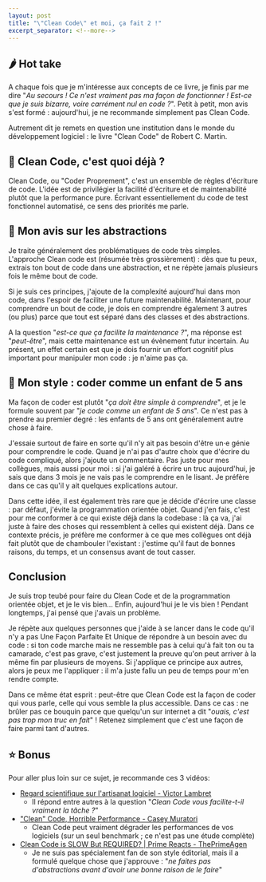 ```yaml
---
layout: post
title: "\"Clean Code\" et moi, ça fait 2 !"
excerpt_separator: <!--more-->
---
```


## 🌶️ Hot take

A chaque fois que je m'intéresse aux concepts de ce livre, je finis par me dire "*Au secours ! Ce n'est vraiment pas ma façon de fonctionner ! Est-ce que je suis bizarre, voire carrément nul en code ?*".
Petit à petit, mon avis s'est formé : aujourd'hui, je ne recommande simplement pas Clean Code.

Autrement dit je remets en question une institution dans le monde du développement logiciel : le livre "Clean Code" de Robert C. Martin.

<!--more-->

## 🧼 Clean Code, c'est quoi déjà ?

Clean Code, ou "Coder Proprement", c'est un ensemble de règles d'écriture de code.
L'idée est de privilégier la facilité d'écriture et de maintenabilité plutôt que la performance pure.
Écrivant essentiellement du code de test fonctionnel automatisé, ce sens des priorités me parle.

## 🫠 Mon avis sur les abstractions
Je traite généralement des problématiques de code très simples.
L'approche Clean code est (résumée très grossièrement) : dès que tu peux, extrais ton bout de code dans une abstraction, et ne répète jamais plusieurs fois le même bout de code.

Si je suis ces principes, j'ajoute de la complexité aujourd'hui dans mon code, dans l'espoir de faciliter une future maintenabilité. 
Maintenant, pour comprendre un bout de code, je dois en comprendre également 3 autres (ou plus) parce que tout est séparé dans des classes et des abstractions.

A la question "*est-ce que ça facilite la maintenance ?*", ma réponse est "*peut-être*", mais cette maintenance est un évènement futur incertain. 
Au présent, un effet certain est que je dois fournir un effort cognitif plus important pour manipuler mon code : je n'aime pas ça.

## 🧸 Mon style : coder comme un enfant de 5 ans

Ma façon de coder est plutôt "*ça doit être simple à comprendre*", et je le formule souvent par "*je code comme un enfant de 5 ans*".
Ce n'est pas à prendre au premier degré : les enfants de 5 ans ont généralement autre chose à faire.

J'essaie surtout de faire en sorte qu'il n'y ait pas besoin d'être un·e génie pour comprendre le code.
Quand je n'ai pas d'autre choix que d'écrire du code compliqué, alors j'ajoute un commentaire.
Pas juste pour mes collègues, mais aussi pour moi : si j'ai galéré à écrire un truc aujourd'hui, je sais que dans 3 mois je ne vais pas le comprendre en le lisant.
Je préfère dans ce cas qu'il y ait quelques explications autour.

Dans cette idée, il est également très rare que je décide d'écrire une classe : par défaut, j'évite la programmation orientée objet.
Quand j'en fais, c'est pour me conformer à ce qui existe déjà dans la codebase : là ça va, j'ai juste à faire des choses qui ressemblent à celles qui existent déjà.
Dans ce contexte précis, je préfère me conformer à ce que mes collègues ont déjà fait plutôt que de chambouler l'existant : j'estime qu'il faut de bonnes raisons, du temps, et un consensus avant de tout casser.

## Conclusion

Je suis trop teubé pour faire du Clean Code et de la programmation orientée objet, et je le vis bien...
Enfin, aujourd'hui je le vis bien !
Pendant longtemps, j'ai pensé que j'avais un problème.

Je répète aux quelques personnes que j'aide à se lancer dans le code qu'il n'y a pas Une Façon Parfaite Et Unique de répondre à un besoin avec du code : si ton code marche mais ne ressemble pas à celui qu'à fait ton ou ta camarade, c'est pas grave, c'est justement la preuve qu'on peut arriver à la même fin par plusieurs de moyens.
Si j'applique ce principe aux autres, alors je peux me l'appliquer : il m'a juste fallu un peu de temps pour m'en rendre compte.

Dans ce même état esprit : peut-être que Clean Code est la façon de coder qui vous parle, celle qui vous semble la plus accessible.
Dans ce cas : ne brûler pas ce bouquin parce que quelqu'un sur internet a dit "*ouais, c'est pas trop mon truc en fait*" !
Retenez simplement que c'est une façon de faire parmi tant d'autres.

## ⭐ Bonus
Pour aller plus loin sur ce sujet, je recommande ces 3 vidéos: 

- [Regard scientifique sur l'artisanat logiciel - Victor Lambret](https://www.youtube.com/watch?v=BfMrXUl5rJ4)
  - Il répond entre autres à la question "*Clean Code vous facilite-t-il vraiment la tâche ?*"
- ["Clean" Code, Horrible Performance - Casey Muratori](https://www.youtube.com/watch?v=tD5NrevFtbU)
  - Clean Code peut vraiment dégrader les performances de vos logiciels (sur un seul benchmark ; ce n'est pas une étude complète)
- [Clean Code is SLOW But REQUIRED? \| Prime Reacts - ThePrimeAgen](https://www.youtube.com/watch?v=fqoi_c8-eOc)
  - Je ne suis pas spécialement fan de son style éditorial, mais il a formulé quelque chose que j'approuve : "*ne faites pas d'abstractions avant d'avoir une bonne raison de le faire*"




